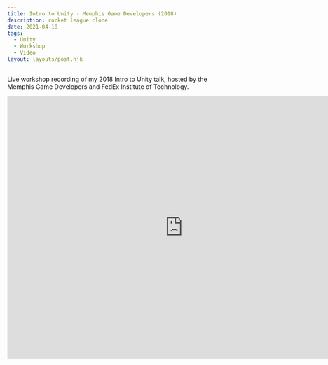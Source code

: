 ```yaml
---
title: Intro to Unity - Memphis Game Developers (2018)
description: rocket league clone
date: 2021-04-18
tags:
  - Unity
  - Workshop
  - Video
layout: layouts/post.njk
---
```

<p>Live workshop recording of my 2018 Intro to Unity talk, hosted by the Memphis Game Developers and FedEx Institute of Technology.</p>

<div class="container">
<p style="text-align: center"><iframe width="800" height="600" src="https://www.youtube.com/embed/Fj6ULbDjFAA" frameborder="0" allow="accelerometer; autoplay; clipboard-write; encrypted-media; gyroscope; picture-in-picture" allowfullscreen class="video"></iframe></p></div>
</br></br>